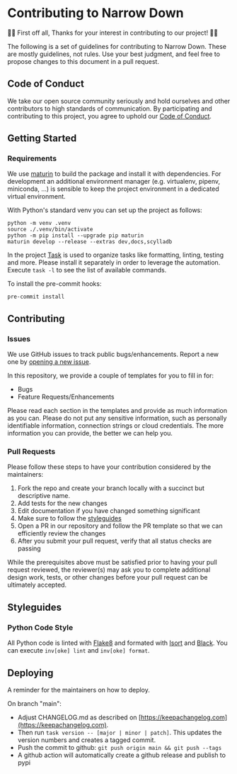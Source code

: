 # Contributing to Narrow Down

👏🎉 First off all, Thanks for your interest in contributing to our project! 🎉👏

The following is a set of guidelines for contributing to Narrow Down. These are
mostly guidelines, not rules. Use your best judgment, and feel free to propose changes to this document in a pull request.

## Code of Conduct

We take our open source community seriously and hold ourselves and other contributors to high standards of communication. By participating and contributing to this project, you agree to uphold our [Code of Conduct](CODE_OF_CONDUCT.md).

## Getting Started

### Requirements

We use [maturin](https://maturin.rs/) to build the package and install it with dependencies. For development an additional environment manager (e.g. virtualenv, pipenv, miniconda, ...) is sensible to keep the project environment in a dedicated virtual environment. 

With Python's standard venv you can set up the project as follows:
```shell
python -m venv .venv
source ./.venv/bin/activate
python -m pip install --upgrade pip maturin
maturin develop --release --extras dev,docs,scylladb
```

In the project [Task](https://taskfile.dev/) is used to organize tasks like formatting, linting, testing and more. Please install it separately in order to leverage the automation.
Execute `task -l` to see the list of available commands.

To install the pre-commit hooks:
```shell
pre-commit install
```

## Contributing

### Issues

We use GitHub issues to track public bugs/enhancements. Report a new one by [opening a new issue](https://github.com/chr1st1ank/narrow-down/issues).

In this repository, we provide a couple of templates for you to fill in for:

* Bugs
* Feature Requests/Enhancements

Please read each section in the templates and provide as much information as you can. Please do not put any sensitive information,
such as personally identifiable information, connection strings or cloud credentials. The more information you can provide, the better we can help you.

### Pull Requests

Please follow these steps to have your contribution considered by the maintainers:

1. Fork the repo and create your branch locally with a succinct but descriptive name.
2. Add tests for the new changes
3. Edit documentation if you have changed something significant
4. Make sure to follow the [styleguides](#styleguides)
5. Open a PR in our repository and follow the PR template so that we can efficiently review the changes
6. After you submit your pull request, verify that all status checks are passing

While the prerequisites above must be satisfied prior to having your pull request reviewed, the reviewer(s) may ask you to complete additional design
work, tests, or other changes before your pull request can be ultimately accepted.

## Styleguides

### Python Code Style

All Python code is linted with [Flake8](https://github.com/PyCQA/flake8) and formated with
[Isort](https://github.com/PyCQA/isort) and [Black](https://github.com/psf/black). You can
execute `inv[oke] lint` and `inv[oke] format`.

## Deploying

A reminder for the maintainers on how to deploy.

On branch "main":

- Adjust CHANGELOG.md as described on [https://keepachangelog.com](https://keepachangelog.com).
- Then run `task version -- [major | minor | patch]`. This updates the version numbers and creates a tagged commit.
- Push the commit to github: `git push origin main && git push --tags`
- A github action will automatically create a github release and publish to pypi
